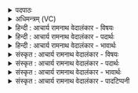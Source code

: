 <details><summary>पदपाठः</summary>

त꣡पोः꣢꣯। प꣣वि꣡त्र꣢म्। वि꣡तत꣢꣯म्। वि। त꣣तम्। दिवः꣢। प꣣दे꣢। अ꣡र्च꣢꣯न्तः। अ꣣स्य। त꣡न्त꣢꣯वः। वि। अ꣣स्थिरन्। अ꣡व꣢꣯न्ति। अ꣣स्य। पविता꣡र꣢म्। आ꣣श꣡वः꣢। दि꣣वः꣢। पृ꣣ष्ठ꣢म्। अ꣡धि꣢꣯। रो꣣हन्ति। ते꣡ज꣢꣯सा। ८७६।
</details>

<details><summary>अधिमन्त्रम् (VC)</summary>

- पवमानः सोमः
- पवित्र आङ्गिरसः
- जगती
- निषादः
</details>

<details><summary>हिन्दी : आचार्य रामनाथ वेदालंकार - विषयः</summary>

अगले मन्त्र में परमात्मा से रचे गए सूर्य के कर्मों का वर्णन है।
</details>

<details><summary>हिन्दी : आचार्य रामनाथ वेदालंकार - पदार्थः</summary>

पदार्थान्वयभाषाः -  (तपोः) तेजस्वी सोम परमात्मा की कृति (पवित्रम्) पवित्रता का साधन सूर्य (दिवः पदे) द्युलोक में (विततम्)फैला हुआ है। (अस्य) इस सूर्य की (अर्चन्तः) दीप्त होती हुई (तन्तवः) किरणें (व्यस्थिरन्) विविध स्थानों में स्थित होती हैं। (अस्य) इस सूर्य की (आशवः) शीघ्रगामी किरणें (पवितारम्) शुद्धिकर्ता वायु की (अवन्ति) रक्षा करती हैं। इसी सूर्य के (तेजसा) ताप से,समुद्र के जल भाप बनकर (दिवः पृष्ठम्) आकाश के पृष्ठ पर (अधि रोहन्ति) चढ़ते हैं और मेघ के आकार को प्राप्त करते हैं ॥२॥
</details>

<details><summary>हिन्दी : आचार्य रामनाथ वेदालंकार - भावार्थः</summary>

भावार्थभाषाः -  परमात्मा ने ही तेजोमय सूर्य रचा है,जिसकी किरणें पदार्थों का शोधन,समुद्रजलों को भाप बनाना,भाप को ऊपर ले जाना,बादल बनाना इत्यादि विविध कार्य करती हैं ॥२॥
</details>

<details><summary>संस्कृत : आचार्य रामनाथ वेदालंकार - विषयः</summary>

अथ परमात्मविरचितस्य सूर्य्यस्य कर्माणि वर्णयति।
</details>

<details><summary>संस्कृत : आचार्य रामनाथ वेदालंकार - पदार्थः</summary>

पदार्थान्वयभाषाः -  (तपोः) तेजस्विनः सोमस्य परमात्मनः कृतिः (पवित्रम्) पवित्रतासाधनं सूर्यः।[सूर्यः पवित्रमुच्यते। निरु० ५।६।] (दिवः पदे) द्युलोके (विततम्) विस्तीर्णमस्ति। (अस्य) सूर्यस्य (अर्चन्तः) दीप्यमानाः२(तन्तवः) किरणाः (व्यस्थिरन्) विविधेषु स्थानेषु तिष्ठन्ति।[विपूर्वात् ष्ठा गतिनिवृत्तौ इति धातोः लुङि छान्दसो झस्य रन् आदेशः सिचो लोपश्च।] (अस्य) सूर्यस्य (आशवः) शीघ्रगामिनः किरणाः (पवितारम्) शोधकं वायुम् (अवन्ति) रक्षन्ति,अस्यैव सूर्यस्य (तेजसा) तापेन समुद्रजलानि वाष्पीभूय (दिवः पृष्ठम्) आकाशस्य पृष्ठम् (अधि रोहन्ति) अधिगच्छन्ति,मेघाकारतां च प्रपद्यन्ते ॥२॥
</details>

<details><summary>संस्कृत : आचार्य रामनाथ वेदालंकार - भावार्थः</summary>

भावार्थभाषाः -  परमात्मनैव तेजोमयः सूर्यो रचितो यस्य रश्मयः पदार्थशोधनं,समुद्रजलानां वाष्पीकरणं वाष्पतस्योपरि नयनं,मेघनिर्माणमित्यादीनि विविधानि कार्याणि कुर्वन्ति ॥२॥
</details>

<details><summary>संस्कृत : आचार्य रामनाथ वेदालंकार - पादटिप्पनी</summary>

टिप्पणी:   १. ऋ० ९।८३।२, ‘ऽर्चन्तो’, ‘पवितार’, ‘रोहन्ति तेजसा’ इत्यत्र क्रमेण ‘रोच॑न्तो’, ‘पवी॒ तार॑’, ‘तिष्ठन्ति चेत॑सा’ इति पाठः। २. अर्चन्तः दीप्यमानाः इति सा०। ऋग्वेदे ‘अर्चन्तः’ इत्यत्र ‘शोचन्तः’ इत्येव पाठः।
</details>